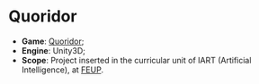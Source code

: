 # Quoridor

 - **Game**: [Quoridor](https://en.wikipedia.org/wiki/Quoridor);
 - **Engine**: Unity3D;
 - **Scope**: Project inserted in the curricular unit of IART (Artificial Intelligence), at [FEUP](https://sigarra.up.pt/feup).
